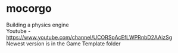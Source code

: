 # mocorgo
Building a physics engine\
Youtube - https://www.youtube.com/channel/UCORSpAcEfLWPRnbD2AAizSg  
Newest version is in the Game Template folder
